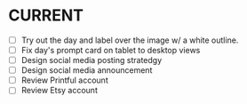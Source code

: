 # CURRENT
- [ ] Try out the day and label over the image w/ a white outline.
- [ ] Fix day's prompt card on tablet to desktop views
- [ ] Design social media posting stratedgy
- [ ] Design social media announcement
- [ ] Review Printful account
- [ ] Review Etsy account
